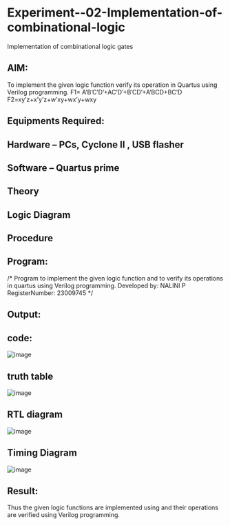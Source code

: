 # Experiment--02-Implementation-of-combinational-logic
Implementation of combinational logic gates
 
## AIM:
To implement the given logic function verify its operation in Quartus using Verilog programming.
 F1= A’B’C’D’+AC’D’+B’CD’+A’BCD+BC’D
F2=xy’z+x’y’z+w’xy+wx’y+wxy
 
 
 
## Equipments Required:
## Hardware – PCs, Cyclone II , USB flasher
## Software – Quartus prime


## Theory
 

## Logic Diagram
## Procedure
## Program:
/*
Program to implement the given logic function and to verify its operations in quartus using Verilog programming.
Developed by: NALINI P
RegisterNumber:  23009745
*/

## Output:
## code:
![image](https://github.com/Nalini23009745/Experiment--02-Implementation-of-combinational-logic-/assets/149347484/e542c151-9157-4246-b4da-b95837ac69d3)

## truth table

![image](https://github.com/Nalini23009745/Experiment--02-Implementation-of-combinational-logic-/assets/149347484/b6e3e85b-3ee2-45e8-8868-077c3c50674b)


## RTL diagram

![image](https://github.com/Nalini23009745/Experiment--02-Implementation-of-combinational-logic-/assets/149347484/4bf1eb82-eb86-4bce-b8f2-72bda9658e56)


## Timing Diagram

![image](https://github.com/Nalini23009745/Experiment--02-Implementation-of-combinational-logic-/assets/149347484/7b3011d1-341d-4cdd-b993-c1b8a597f8df)

## Result:
Thus the given logic functions are implemented using  and their operations are verified using Verilog programming.
